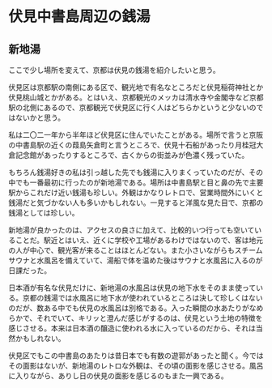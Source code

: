 # 伏見中書島周辺の銭湯

## 新地湯

ここで少し場所を変えて、京都は伏見の銭湯を紹介したいと思う。

伏見区は京都駅の南側にある区で、観光地で有名なところだと伏見稲荷神社とか伏見桃山城とかがある。とはいえ、京都観光のメッカは清水寺や金閣寺など京都駅の北側にあるので、京都観光で伏見区に行く人はどちらかというと少ないのではないかと思う。

私は二〇二一年から半年ほど伏見区に住んでいたことがある。場所で言うと京阪の中書島駅の近くの葭島矢倉町と言うところで、伏見十石船があったり月桂冠大倉記念館があったりするところで、古くからの街並みが色濃く残っていた。

もちろん銭湯好きの私は引っ越した先でも銭湯に入りまくっていたのだが、その中でも一番最初に行ったのが新地湯である。場所は中書島駅と目と鼻の先で主要駅からこれだけ近い銭湯も珍しい。外観はかなりレトロで、営業時間外にいくと銭湯だと気づかない人も多いかもしれない。一見すると洋風な見た目で、京都の銭湯としては珍しい。

新地湯が良かったのは、アクセスの良さに加えて、比較的いつ行っても空いていることだ。駅近とはいえ、近くに学校や工場があるわけではないので、客は地元の人が中心で、観光客が来ることはほとんどない。また小さいながらもスチームサウナと水風呂を備えていて、湯船で体を温めた後はサウナと水風呂に入るのが日課だった。

日本酒が有名な伏見だけに、新地湯の水風呂は伏見の地下水をそのまま使っている。京都の銭湯では水風呂に地下水が使われているところは決して珍しくはないのだが、数ある中でも伏見の水風呂は別格である。入った瞬間の水あたりがなめらかで、それでいて、キリッと澄んだ感じがするのは、伏見という土地の特徴を感じさせる。本来は日本酒の醸造に使われる水に入っているのだから、それは当然かもしれない。

伏見区でもこの中書島のあたりは昔日本でも有数の遊郭があったと聞く。今ではその面影はないが、新地湯のレトロな外観は、その頃の面影を感じさせる。風呂に入りながら、ありし日の伏見の面影を感じるのもまた一興である。